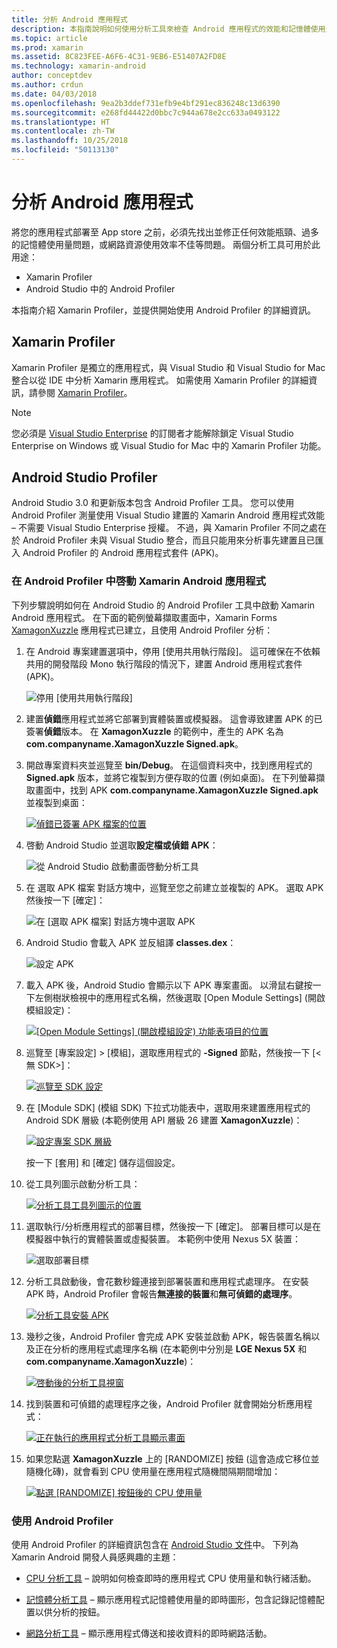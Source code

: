 ```yaml
---
title: 分析 Android 應用程式
description: 本指南說明如何使用分析工具來檢查 Android 應用程式的效能和記憶體使用量。
ms.topic: article
ms.prod: xamarin
ms.assetid: 8C823FEE-A6F6-4C31-9EB6-E51407A2FD8E
ms.technology: xamarin-android
author: conceptdev
ms.author: crdun
ms.date: 04/03/2018
ms.openlocfilehash: 9ea2b3ddef731efb9e4bf291ec836248c13d6390
ms.sourcegitcommit: e268fd44422d0bbc7c944a678e2cc633a0493122
ms.translationtype: HT
ms.contentlocale: zh-TW
ms.lasthandoff: 10/25/2018
ms.locfileid: "50113130"
---
```

# <a name="profiling-android-apps"></a>分析 Android 應用程式

將您的應用程式部署至 App store 之前，必須先找出並修正任何效能瓶頸、過多的記憶體使用量問題，或網路資源使用效率不佳等問題。 兩個分析工具可用於此用途：

-  Xamarin Profiler 
-  Android Studio 中的 Android Profiler

本指南介紹 Xamarin Profiler，並提供開始使用 Android Profiler 的詳細資訊。

 
## <a name="xamarin-profiler"></a>Xamarin Profiler

Xamarin Profiler 是獨立的應用程式，與 Visual Studio 和 Visual Studio for Mac 整合以從 IDE 中分析 Xamarin 應用程式。 如需使用 Xamarin Profiler 的詳細資訊，請參閱 [Xamarin Profiler](~/tools/profiler/index.md)。

> [!NOTE]
> 您必須是 [Visual Studio Enterprise](https://visualstudio.microsoft.com/vs/compare/) 的訂閱者才能解除鎖定 Visual Studio Enterprise on Windows 或 Visual Studio for Mac 中的 Xamarin Profiler 功能。
 
## <a name="android-studio-profiler"></a>Android Studio Profiler

Android Studio 3.0 和更新版本包含 Android Profiler 工具。 您可以使用 Android Profiler 測量使用 Visual Studio 建置的 Xamarin Android 應用程式效能 &ndash; 不需要 Visual Studio Enterprise 授權。 不過，與 Xamarin Profiler 不同之處在於 Android Profiler 未與 Visual Studio 整合，而且只能用來分析事先建置且已匯入 Android Profiler 的 Android 應用程式套件 (APK)。

### <a name="launching-a-xamarin-android-app-in-android-profiler"></a>在 Android Profiler 中啓動 Xamarin Android 應用程式

下列步驟說明如何在 Android Studio 的 Android Profiler 工具中啟動 Xamarin Android 應用程式。 在下面的範例螢幕擷取畫面中，Xamarin Forms [XamagonXuzzle](https://developer.xamarin.com/samples/mobile/LivePlayer/XamagonXuzzleLP/) 應用程式已建立，且使用 Android Profiler 分析：

1.  在 Android 專案建置選項中，停用 [使用共用執行階段]。 這可確保在不依賴共用的開發階段 Mono 執行階段的情況下，建置 Android 應用程式套件 (APK)。

    ![停用 [使用共用執行階段]](profiling-images/vswin/01-turn-off-shared-runtime.png)

2.  建置**偵錯**應用程式並將它部署到實體裝置或模擬器。 這會導致建置 APK 的已簽署**偵錯**版本。
    在 **XamagonXuzzle** 的範例中，產生的 APK 名為 **com.companyname.XamagonXuzzle Signed.apk**。

3.  開啟專案資料夾並巡覽至 **bin/Debug**。 在這個資料夾中，找到應用程式的 **Signed.apk** 版本，並將它複製到方便存取的位置 (例如桌面)。 在下列螢幕擷取畫面中，找到 APK **com.companyname.XamagonXuzzle Signed.apk** 並複製到桌面：

    [![偵錯已簽署 APK 檔案的位置](profiling-images/vswin/02-locating-the-debug-apk-sml.png)](profiling-images/vswin/02-locating-the-debug-apk.png#lightbox)

4.  啓動 Android Studio 並選取**設定檔或偵錯 APK**：

    ![從 Android Studio 啟動畫面啓動分析工具](profiling-images/vswin/03-android-studio.png)

5.  在 選取 APK 檔案 對話方塊中，巡覽至您之前建立並複製的 APK。 選取 APK 然後按一下 [確定]： 
    
    ![在 [選取 APK 檔案] 對話方塊中選取 APK](profiling-images/vswin/04-select-apk-dialog.png)

6.  Android Studio 會載入 APK 並反組譯 **classes.dex**：

    ![設定 APK](profiling-images/vswin/05-setting-up-the-apk.png)

7.  載入 APK 後，Android Studio 會顯示以下 APK 專案畫面。 以滑鼠右鍵按一下左側樹狀檢視中的應用程式名稱，然後選取 [Open Module Settings] \(開啟模組設定\)：

    [![[Open Module Settings] \(開啟模組設定\) 功能表項目的位置](profiling-images/vswin/06-open-module-settings-sml.png)](profiling-images/vswin/06-open-module-settings.png#lightbox)

8.  巡覽至 [專案設定] > [模組]，選取應用程式的 **-Signed** 節點，然後按一下 [&lt;無 SDK&gt;]：

    [![巡覽至 SDK 設定](profiling-images/vswin/07-project-settings-modules-sml.png)](profiling-images/vswin/07-project-settings-modules.png#lightbox)

9.  在 [Module SDK] \(模組 SDK\) 下拉式功能表中，選取用來建置應用程式的 Android SDK 層級 (本範例使用 API 層級 26 建置 **XamagonXuzzle**)：

    [![設定專案 SDK 層級](profiling-images/vswin/08-project-sdk-level-sml.png)](profiling-images/vswin/08-project-sdk-level.png#lightbox)

    按一下 [套用] 和 [確定] 儲存這個設定。

10. 從工具列圖示啟動分析工具：

    [![分析工具工具列圖示的位置](profiling-images/vswin/09-launch-profiler-sml.png)](profiling-images/vswin/09-launch-profiler.png#lightbox)

11. 選取執行/分析應用程式的部署目標，然後按一下 [確定]。 部署目標可以是在模擬器中執行的實體裝置或虛擬裝置。 本範例中使用 Nexus 5X 裝置：

    ![選取部署目標](profiling-images/vswin/10-select-deployment-target.png)

12. 分析工具啟動後，會花數秒鐘連接到部署裝置和應用程式處理序。 在安裝 APK 時，Android Profiler 會報告**無連接的裝置**和**無可偵錯的處理序**。

    [![分析工具安裝 APK](profiling-images/vswin/11-no-connected-devices-sml.png)](profiling-images/vswin/11-no-connected-devices.png#lightbox)

13. 幾秒之後，Android Profiler 會完成 APK 安裝並啟動 APK，報告裝置名稱以及正在分析的應用程式處理序名稱 (在本範例中分別是 **LGE Nexus 5X** 和 **com.companyname.XamagonXuzzle**)：

    [![啓動後的分析工具視窗](profiling-images/vswin/12-profiler-starts-sml.png)](profiling-images/vswin/12-profiler-starts.png#lightbox)

14. 找到裝置和可偵錯的處理程序之後，Android Profiler 就會開始分析應用程式：

    [![正在執行的應用程式分析工具顯示畫面](profiling-images/vswin/13-profiler-running-sml.png)](profiling-images/vswin/13-profiler-running.png#lightbox)

15. 如果您點選 **XamagonXuzzle** 上的 [RANDOMIZE] 按鈕 (這會造成它移位並隨機化磚)，就會看到 CPU 使用量在應用程式隨機間隔期間增加：

    [![點選 [RANDOMIZE] 按鈕後的 CPU 使用量](profiling-images/vswin/14-tap-randomize-sml.png)](profiling-images/vswin/14-tap-randomize.png#lightbox)


### <a name="using-the-android-profiler"></a>使用 Android Profiler

使用 Android Profiler 的詳細資訊包含在 [Android Studio 文件](https://developer.android.com/studio/profile/android-profiler.html)中。
下列為 Xamarin Android 開發人員感興趣的主題：

-   [CPU 分析工具](https://developer.android.com/studio/profile/cpu-profiler.html) &ndash; 說明如何檢查即時的應用程式 CPU 使用量和執行緒活動。

-   [記憶體分析工具](https://developer.android.com/studio/profile/memory-profiler.html) &ndash; 顯示應用程式記憶體使用量的即時圖形，包含記錄記憶體配置以供分析的按鈕。

-   [網路分析工具](https://developer.android.com/studio/profile/network-profiler.html) &ndash; 顯示應用程式傳送和接收資料的即時網路活動。
